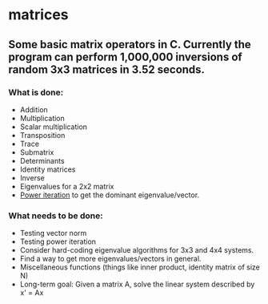 # matrices

## Some basic matrix operators in C. Currently the program can perform 1,000,000 inversions of random 3x3 matrices in 3.52 seconds.

### What is done:
- Addition
- Multiplication
- Scalar multiplication
- Transposition
- Trace
- Submatrix
- Determinants
- Identity matrices
- Inverse
- Eigenvalues for a 2x2 matrix
- [Power iteration](https://en.wikipedia.org/wiki/Power_iteration) to get the dominant eigenvalue/vector.

### What needs to be done:
- Testing vector norm
- Testing power iteration
- Consider hard-coding eigenvalue algorithms for 3x3 and 4x4 systems.
- Find a way to get more eigenvalues/vectors in general.
- Miscellaneous functions (things like inner product, identity matrix of size N)
- Long-term goal: Given a matrix A, solve the linear system described by x' = Ax

